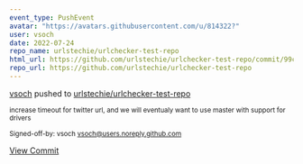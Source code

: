```yaml
---
event_type: PushEvent
avatar: "https://avatars.githubusercontent.com/u/814322?"
user: vsoch
date: 2022-07-24
repo_name: urlstechie/urlchecker-test-repo
html_url: https://github.com/urlstechie/urlchecker-test-repo/commit/99c52a504e22fb9ec2feb6295fdd173a3af63575
repo_url: https://github.com/urlstechie/urlchecker-test-repo
---
```


<a href='https://github.com/vsoch' target='_blank'>vsoch</a> pushed to <a href='https://github.com/urlstechie/urlchecker-test-repo' target='_blank'>urlstechie/urlchecker-test-repo</a>

<small>increase timeout for twitter url, and we will eventualy want to use master with support for drivers

Signed-off-by: vsoch <vsoch@users.noreply.github.com></small>

<a href='https://github.com/urlstechie/urlchecker-test-repo/commit/99c52a504e22fb9ec2feb6295fdd173a3af63575' target='_blank'>View Commit</a>